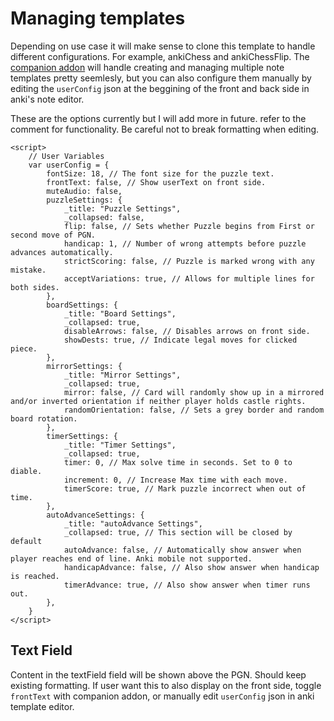 # Managing templates

Depending on use case it will make sense to clone this template to handle different configurations. For example, ankiChess and ankiChessFlip. The [companion addon](https://ankiweb.net/shared/info/1300975327?cb=1755601119118) will handle creating and managing multiple note templates pretty seemlesly, but you can also configure them manually by editing the `userConfig` json at the beggining of the front and back side in anki's note editor. 

These are the options currently but I will add more in future. refer to the comment for functionality. Be careful not to break formatting when editing. 
```
<script>
    // User Variables
    var userConfig = {
        fontSize: 18, // The font size for the puzzle text.
        frontText: false, // Show userText on front side.
        muteAudio: false,
        puzzleSettings: {
            _title: "Puzzle Settings",
            _collapsed: false,
            flip: false, // Sets whether Puzzle begins from First or second move of PGN.
            handicap: 1, // Number of wrong attempts before puzzle advances automatically.
            strictScoring: false, // Puzzle is marked wrong with any mistake.
            acceptVariations: true, // Allows for multiple lines for both sides.
        },
        boardSettings: {
            _title: "Board Settings",
            _collapsed: true,
            disableArrows: false, // Disables arrows on front side.
            showDests: true, // Indicate legal moves for clicked piece.
        },
        mirrorSettings: {
            _title: "Mirror Settings",
            _collapsed: true,
            mirror: false, // Card will randomly show up in a mirrored and/or inverted orientation if neither player holds castle rights.
            randomOrientation: false, // Sets a grey border and random board rotation.
        },
        timerSettings: {
            _title: "Timer Settings",
            _collapsed: true,
            timer: 0, // Max solve time in seconds. Set to 0 to diable.
            increment: 0, // Increase Max time with each move.
            timerScore: true, // Mark puzzle incorrect when out of time.
        },
        autoAdvanceSettings: {
            _title: "autoAdvance Settings",
            _collapsed: true, // This section will be closed by default
            autoAdvance: false, // Automatically show answer when player reaches end of line. Anki mobile not supported.
            handicapAdvance: false, // Also show answer when handicap is reached.
            timerAdvance: true, // Also show answer when timer runs out.
        },
    }
</script>
```

## Text Field

Content in the textField field will be shown above the PGN. Should keep existing formatting. If user want this to also display on the front side, toggle `frontText` with companion addon, or manually edit `userConfig` json in anki template editor. 



